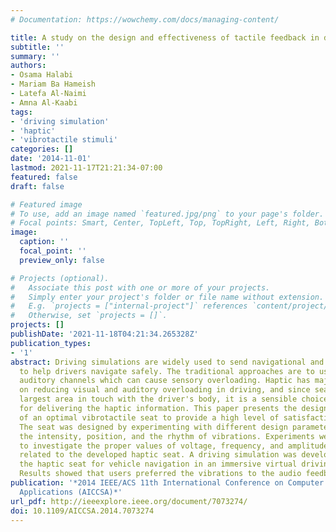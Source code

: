 ```yaml
---
# Documentation: https://wowchemy.com/docs/managing-content/

title: A study on the design and effectiveness of tactile feedback in driving simulator
subtitle: ''
summary: ''
authors:
- Osama Halabi
- Mariam Ba Hameish
- Latefa Al-Naimi
- Amna Al-Kaabi
tags:
- 'driving simulation'
- 'haptic'
- 'vibrotactile stimuli'
categories: []
date: '2014-11-01'
lastmod: 2021-11-17T21:21:34-07:00
featured: false
draft: false

# Featured image
# To use, add an image named `featured.jpg/png` to your page's folder.
# Focal points: Smart, Center, TopLeft, Top, TopRight, Left, Right, BottomLeft, Bottom, BottomRight.
image:
  caption: ''
  focal_point: ''
  preview_only: false

# Projects (optional).
#   Associate this post with one or more of your projects.
#   Simply enter your project's folder or file name without extension.
#   E.g. `projects = ["internal-project"]` references `content/project/deep-learning/index.md`.
#   Otherwise, set `projects = []`.
projects: []
publishDate: '2021-11-18T04:21:34.265328Z'
publication_types:
- '1'
abstract: Driving simulations are widely used to send navigational and warning information
  to help drivers navigate safely. The traditional approaches are to use visual and
  auditory channels which can cause sensory overloading. Haptic has major safety implication
  on reducing visual and auditory overloading in driving, and since seats are the
  largest area in touch with the driver's body, it is a sensible choice to consider
  for delivering the haptic information. This paper presents the design and development
  of an optimal vibrotactile seat to provide a high level of satisfaction to the driver.
  The seat was designed by experimenting with different design parameters such as
  the intensity, position, and the rhythm of vibrations. Experiments were conducted
  to investigate the proper values of voltage, frequency, and amplitude that are specifically
  related to the developed haptic seat. A driving simulation was developed to evaluate
  the haptic seat for vehicle navigation in an immersive virtual driving simulator.
  Results showed that users preferred the vibrations to the audio feedback.
publication: '*2014 IEEE/ACS 11th International Conference on Computer Systems and
  Applications (AICCSA)*'
url_pdf: http://ieeexplore.ieee.org/document/7073274/
doi: 10.1109/AICCSA.2014.7073274
---
```


